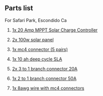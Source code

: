<h2>Parts list</h2>
For Safari Park, Escondido Ca

1. [1x 20 Amp MPPT Solar Charge Controller](https://richsolar.com/products/20-amp-mppt-solar-charge-controller)

2. [2x 100w solar panel](https://richsolar.com/products/100-watt-solar-panel)

3. [1x mc4 connector (5 pairs)](https://www.homedepot.com/p/Renogy-MC4-Solar-Panel-Cable-Connector-Pair-Male-Female-RNG-CNCT-MC4x5/308860705?source=shoppingads&locale=en-US&srsltid=AfmBOoq4PROB23T0-6nSvHUel0edKbvzpLrgKgJozMfjEiYVMCSiN8N0r7M)

4. [1x 10 ah deep cycle SLA](https://www.homedepot.com/p/MIGHTY-MAX-BATTERY-12-Volt-10-Ah-Sealed-Lead-Acid-SLA-Rechargeable-Battery-ML10-12/308036988)

5. [2x 3 to 1 branch connector 20A](https://windandsolar.com/3-way-mc4-solar-panel-branch-cable-connector-set/)

6. [1x 2 to 1 branch connector 50A](https://powerwerx.com/solar-mc4-tbranch-splitter-2to1)

7. [1x 8awg wire with mc4 connectors](https://www.amazon.com/WindyNation-Extension-Connector-Variety-Available/dp/B01L6OU5EY/ref=sr_1_2?dib=eyJ2IjoiMSJ9.oGZ8MD_X_D5OVz696jyYJJqOorxMA9nDSr_UIE7B5s8fAAlePYJ09aCv64LPZHRMtUV3suCR_EFUguNuP9ayD2QXu4QMFF_l5-bRcX7nwgn5R2-dgSUQESe3B3ZXLPLvzy2yioEc9kXpd9aBueQMgvmmDqWl1KrGoAa57ZDDKsREqVBCW_q9h4P96h2Xn7VuXebu-IVv7qSCMkVYDLCdQCOJA1VGQ0p3-Sb64d3XsMQ.bHviJFzaBO95VlavGkwFrdkJXU9muyU3IwE4YESicmU&dib_tag=se&keywords=8+gauge+mc4&qid=1715620751&sr=8-2)
